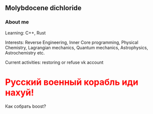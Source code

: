 ## Molybdocene dichloride
### About me
Learning: C++, Rust

Interests: Reverse&nbsp;Engineering, Inner&nbsp;Core programming, Physical Chemistry, Lagrangian mechanics, Quantum mechanics, Astrophysics, Astrochemistry etc.

Current activities: restoring or refuse vk account

# <span style="color:red; font-weight: bold;">Русский военный корабль иди нахуй!</span>

Как собрать boost?
